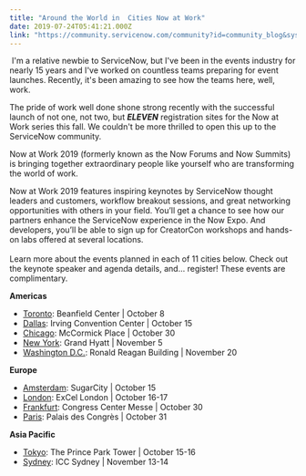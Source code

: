 ```yaml
---
title: "Around the World in  Cities Now at Work"
date: 2019-07-24T05:41:21.000Z
link: "https://community.servicenow.com/community?id=community_blog&sys_id=c853e2cadb3a3f805ed4a851ca9619c5"
---
```

<p class="p1"> I&#39;m a relative newbie to ServiceNow, but I&#39;ve been in the events industry for nearly 15 years and I&#39;ve worked on countless teams preparing for event launches. Recently, it&#39;s been amazing to see how the teams here, well, work.</p>
<p class="p2">The pride of work well done shone strong recently with the successful launch of not one, not two, but <strong><em>ELEVEN</em></strong> registration sites for the Now at Work series this fall. We couldn&#39;t be more thrilled to open this up to the ServiceNow community.</p>
<p class="p2">Now at Work 2019 (formerly known as the Now Forums and Now Summits) is bringing together extraordinary people like yourself who are transforming the world of work. </p>
<p class="p2">Now at Work 2019 features inspiring keynotes by ServiceNow thought leaders and customers, workflow breakout sessions, and great networking opportunities with others in your field. You’ll get a chance to see how our partners enhance the ServiceNow experience in the Now Expo. And developers, you’ll be able to sign up for CreatorCon workshops and hands-on labs offered at several locations.<br /> <br />Learn more about the events planned in each of 11 cities below. Check out the keynote speaker and agenda details, and... register! These events are complimentary.</p>
<p class="p2"><strong>Americas</strong></p>
<ul class="ul1"><li class="li1"><a href="https://www.servicenow.com/now-at-work/toronto.html?CID&#61;i:com:now-at-work:blog" target="_blank" rel="noopener noreferrer nofollow"><span class="s2">Toronto</span></a>: Beanfield Center | October 8</li><li class="li1"><a href="https://www.servicenow.com/now-at-work/dallas.html?CID&#61;i:com:now-at-work:blog" target="_blank" rel="noopener noreferrer nofollow"><span class="s2">Dallas</span></a>: Irving Convention Center | October 15</li><li class="li1"><a href="https://www.servicenow.com/now-at-work/chicago.html?CID&#61;i:com:now-at-work:blog" target="_blank" rel="noopener noreferrer nofollow"><span class="s2">Chicago</span></a>: McCormick Place | October 30</li><li class="li1"><a href="https://www.servicenow.com/now-at-work/new-york.html?CID&#61;i:com:now-at-work:blog" rel="nofollow"><span class="s2">New York</span></a>: Grand Hyatt | November 5</li><li class="li1"><span class="s2"><a href="https://www.servicenow.com/now-at-work/washington-dc.html?CID&#61;i:com:now-at-work:blog" target="_blank" rel="noopener noreferrer nofollow">Washington D.C.</a>:</span> Ronald Reagan Building | November 20</li></ul>
<p class="p1"><strong>Europe</strong></p>
<ul class="ul1"><li class="li1"><a href="https://www.servicenow.nl/now-at-work/amsterdam.html?CID&#61;i:com:now-at-work:blog" target="_blank" rel="noopener noreferrer nofollow"><span class="s2">Amsterdam</span></a>: SugarCity | October 15</li><li class="li1"><a href="https://www.servicenow.com/now-at-work/london.html?CID&#61;i:com:now-at-work:blog" target="_blank" rel="noopener noreferrer nofollow"><span class="s2">London</span></a>: ExCel London | October 16-17</li><li class="li1"><a href="https://www.servicenow.de/now-at-work/frankfurt.html?CID&#61;i:com:now-at-work:blog" target="_blank" rel="noopener noreferrer nofollow"><span class="s2">Frankfurt</span></a>: Congress Center Messe | October 30</li><li class="li1"><a href="https://www.servicenow.fr/now-at-work/paris.html?CID&#61;i:com:now-at-work:blog" target="_blank" rel="noopener noreferrer nofollow"><span class="s2">Paris</span></a>: Palais des Congrès | October 31</li></ul>
<p class="p1"><strong>Asia Pacific</strong></p>
<ul class="ul1"><li class="li1"><a href="https://www.servicenow.co.jp/now-at-work/tokyo.html?CID&#61;i:com:now-at-work:blog" target="_blank" rel="noopener noreferrer nofollow"><span class="s2">Tokyo</span></a>: The Prince Park Tower | October 15-16</li><li class="li1"><a href="https://www.servicenow.com/now-at-work/sydney.html?CID&#61;i:com:now-at-work:blog" target="_blank" rel="noopener noreferrer nofollow"><span class="s2">Sydney</span></a>: ICC Sydney | November 13-14</li></ul>